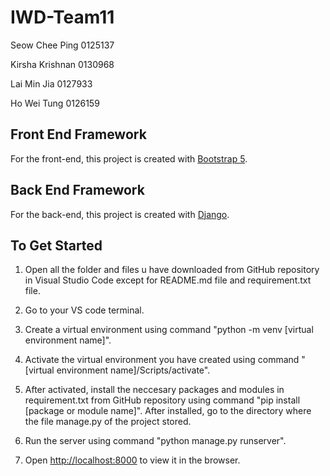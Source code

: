 # IWD-Team11

Seow Chee Ping 0125137

Kirsha Krishnan  0130968

Lai Min Jia 0127933

Ho Wei Tung 0126159



## Front End Framework
For the front-end, this project is created with [Bootstrap 5](https://getbootstrap.com/docs/5.0/getting-started/introduction/).


## Back End Framework
For the back-end, this project is created with [Django](https://www.djangoproject.com/).


## To Get Started
1. Open all the folder and files u have downloaded from GitHub repository in Visual Studio Code except for README.md file and requirement.txt file.

2. Go to your VS code terminal.

3. Create a virtual environment using command "python -m venv [virtual environment name]".

4. Activate the virtual environment you have created using command "[virtual environment name]/Scripts/activate".

5. After activated, install the neccesary packages and modules in requirement.txt from GitHub repository using command "pip install [package or module name]".
After installed, go to the directory where the file manage.py of the project stored.

6. Run the server using command "python manage.py runserver".

7. Open [http://localhost:8000](http://localhost:8000) to view it in the browser.
